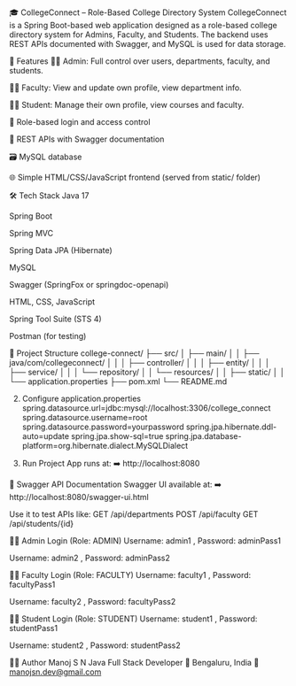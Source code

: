 🎓 CollegeConnect – Role-Based College Directory System
CollegeConnect is a Spring Boot-based web application designed as a role-based college directory system for Admins, Faculty, and Students. The backend uses REST APIs documented with Swagger, and MySQL is used for data storage.

🚀 Features
👨‍💼 Admin: Full control over users, departments, faculty, and students.

👩‍🏫 Faculty: View and update own profile, view department info.

👨‍🎓 Student: Manage their own profile, view courses and faculty.

🔐 Role-based login and access control

🔄 REST APIs with Swagger documentation

🗃️ MySQL database

🌐 Simple HTML/CSS/JavaScript frontend (served from static/ folder)

🛠️ Tech Stack
Java 17

Spring Boot

Spring MVC

Spring Data JPA (Hibernate)

MySQL

Swagger (SpringFox or springdoc-openapi)

HTML, CSS, JavaScript

Spring Tool Suite (STS 4)

Postman (for testing)

📁 Project Structure
college-connect/
├── src/
│ ├── main/
│ │ ├── java/com/collegeconnect/
│ │ │ ├── controller/
│ │ │ ├── entity/
│ │ │ ├── service/
│ │ │ └── repository/
│ │ └── resources/
│ │ ├── static/
│ │ └── application.properties
├── pom.xml
└── README.md

2. Configure application.properties
spring.datasource.url=jdbc:mysql://localhost:3306/college_connect
spring.datasource.username=root
spring.datasource.password=yourpassword
spring.jpa.hibernate.ddl-auto=update
spring.jpa.show-sql=true
spring.jpa.database-platform=org.hibernate.dialect.MySQLDialect

3. Run Project
App runs at:
➡️ http://localhost:8080

📘 Swagger API Documentation
Swagger UI available at:
➡️ http://localhost:8080/swagger-ui.html

Use it to test APIs like:
GET /api/departments
POST /api/faculty
GET /api/students/{id}

👨‍💼 Admin Login (Role: ADMIN)
Username: admin1 ,
Password: adminPass1

Username: admin2 ,
Password: adminPass2

👩‍🏫 Faculty Login (Role: FACULTY)
Username: faculty1 ,
Password: facultyPass1

Username: faculty2 ,
Password: facultyPass2

👨‍🎓 Student Login (Role: STUDENT)
Username: student1 ,
Password: studentPass1

Username: student2 ,
Password: studentPass2

👨‍💻 Author
Manoj S N
Java Full Stack Developer
📍 Bengaluru, India
📧 manojsn.dev@gmail.com
